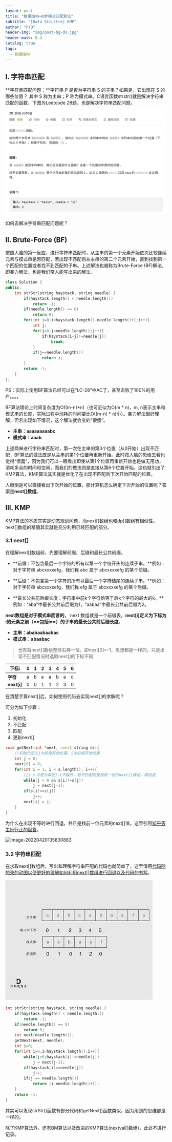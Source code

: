 ```yaml
---
layout: post
title: "数据结构—KMP模式匹配算法"
subtitle: "[Data Structre] KMP"
author: "PYQ"
header-img: "img/post-bg-ds.jpg"
header-mask: 0.3
catalog: true
tags:
  - 数据结构
---
```


## Ⅰ. 字符串匹配

**字符串匹配问题：**字符串 P 是否为字符串 S 的子串？如果是，它出现在 S 的哪些位置？ 其中 S 称为主串；P 称为模式串。C语言函数strstr()就是解决字符串匹配的函数，下图为Leetcode 28题，也是解决字符串匹配问题。

![image-20220420095622896](/img/in-post/kmp-1.png)

如何去解决字符串匹配问题呢？

## Ⅱ. Brute-Force (BF)

按照人脑的第一反应，进行字符串匹配时，从主串的第一个元素开始依次比较连续元素与模式串是否匹配，若出现不匹配则从主串的第二个元素开始，直到找到第一个匹配的位置或者找不到匹配的子串。上述解法也被称为Brute-Force (BF)解法，即暴力解法，也是我们常人能写出来的解法。

```c++
class Solution {
public:
    int strStr(string haystack, string needle) {
        if(haystack.length() < needle.length())
            return -1;
        if(needle.length() == 0)
            return 0;
        for(int i=0;i<haystack.length()-needle.length()+1;i++){
            int j;
            for(j=0;j<needle.length();j++){
                if(haystack[i+j]!=needle[j])
                    break;
            }
            if(j==needle.length())
                return i;
        }
        return -1;
    }
};
```

PS：实际上使用BF算法已经可以在“LC-28”中AC了，甚至击败了100%的用户。。。。

BF算法理论上时间复杂度为O((m-n)*n)（也可近似为O(m * n)，m, n表示主串和模式串的长度，实际过程中消耗的时间要比O((m-n) * n)小）。暴力解法很好理解，但若出现如下情况，这个解法就会变的“很傻”。

- **主串：aaaaaaaaabc**
- **模式串：aaab**

上述两串进行字符串匹配时，第一次在主串的第3个位置（从0开始）出现不匹配，BF算法的做法既是从主串的第1个位置再重新开始。此时按人脑的思维去看也觉得“很蠢”，因为我们可以一眼看出即使从第1个位置再重新开始也是做无用功，消耗多余的时间和空间，而我们的做法则是直接从第6个位置开始。这也就引出了KMP算法，KMP算法其实就是优化了在出现不匹配后下次开始匹配的位置。

人眼倒是可以直接看出下次开始的位置，那计算机怎么确定下次开始的位置呢？答案是**next[]数组**。

## Ⅲ. KMP

KMP算法的本质其实是动态规划问题，而next[]数组也和dp[]数组有相似性，next[]数组的精髓其实就是充分利用已经匹配的部分。

### 3.1 next[]

在理解next[]数组前，先要理解前缀、后缀和最长公共前缀。

- **前缀：不包含最后一个字符的所有以第一个字符开头的连续子串。**例如：对于字符串 abcxxxxefg，我们称 abc 属于 abcxxxxefg 的某个前缀。
- **后缀：不包含第一个字符的所有以最后一个字符结尾的连续子串。**例如：对于字符串 abcxxxxefg，我们称 efg 属于 abcxxxxefg 的某个后缀。

- **最长公共前后缀长度：字符串中前k个字符恰等于后k个字符的最大的k。**例如：“aba”中最长公共前后缀为1，“aabaa”中最长公共前后缀为2。

**next数组是对于模式串而言的**， next 数组就是一个前缀表，**next[i]定义为下标为i的元素之前（==包括i==）的子串的最长公共前后缀长度**。

- **主串：ababaabaabac**
- **模式串：abaabac**

> 也有将next[]数组整体右移一位，即next[0]=-1，思想都是一样的，只是出现不匹配情况时选取next[]的下标不同

| **下标i**   | 0    | 1    | 2    | 3    | 4    | 5    | 6    |
| ----------- | ---- | ---- | ---- | ---- | ---- | ---- | ---- |
| **字符**    | a    | b    | a    | a    | b    | a    | c    |
| **next[i]** | 0    | 0    | 1    | 1    | 2    | 3    | 0    |

在清楚手算next[]后，如何使用代码去实现next[]的求解呢？

可分为如下步骤：

1. 初始化
2. 不匹配
3. 匹配
4. 更新next[]

```c++
void getNext(int *next, const string &s){
    //初始化定义j为前缀开始位置，i为后缀开始位置
    int j = 0;
    next[0] = 0;
    for(int i = 1; i < s.length(); i++){
        //j > 0是为保证j-1不越界，若不匹配则是找前一位的next[]数组，即回退
        while(j > 0 && s[i]!=s[j])
            j = next[j-1];
        if(s[i]==s[j])
            j++;
        next[i] = j;
    }
}
```

为什么在出现不等时进行回退，并且是找前一位元素的next[]值，这里引用[知乎答主阮行止的回答](https://www.zhihu.com/question/21923021/answer/1032665486)。

![image-20220420135830883](https://cdn.jsdelivr.net/gh/Eilopyq/Gallery/img/202204201358393.png)

### 3.2 字符串匹配

在求取next[]数组后，写出和理解字符串匹配的代码也就简单了，这里借用[代码随想录的动图以便更好的理解如何利用next[]数组进行回退以及代码的书写](https://mp.weixin.qq.com/s/MoRBHbS4hQXn7LcPdmHmIg)。

![mmexport1650434981134](/img/in-post/kmp-2.jpg)

```c++
int strStr(string haystack, string needle) {
    if(haystack.length() < needle.length())
        return -1;
    if(needle.length() == 0)
        return 0;
    int next[needle.length()];
    getNext(next, needle);
    int j=0;
    for(int i=0;i<haystack.length();i++){
        while(j>0;haystack[i]!=needle[j])
            j = next[j-1];
        if(haystack[i]==needle[j])
            j++;
        if(j == needle.length())
            return (i-needle.length()+1);
    }
    return -1;
}
```

其实可以发现strStr()函数有部分代码和getNext()函数类似，因为用到的思维都是一样的。

除了KMP算法外，还有BM算法以及改进的KMP算法(nextval[]数组)，此处不进行记录。



